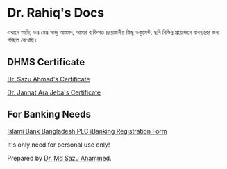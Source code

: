 # Dr. Rahiq's Docs

এখানে আমি; ডাঃ মোঃ সাজু আহমদ, আমার ব্যক্তিগত প্রয়োজনীয় কিছু ডকুমেন্ট, ছবি বিভিন্ন প্রয়োজনে ব্যবহারের জন্য গচ্ছিত রেখেছি।

## DHMS Certificate

<a href="dhms-certificate-saju-ahmed.jpg" target="_blank" title="Sabber Ahmad Rahiq">Dr. Sazu Ahmad's Certificate</a>

<a href="dhms-certificate-jannat-ara-jeba.jpg" target="_blank" title="Jannat Ara Jeba">Dr. Jannat Ara Jeba's Certificate</a>

## For Banking Needs

<a href="ibbl-ibanking-reg.pdf" target="_blank" title="IBBL IBanking">Islami Bank Bangladesh PLC iBanking Registration Form</a>

It's only need for personal use only!

Prepared by <a href="https://hpathy.health.blog/" target="_top">Dr. Md Sazu Ahammed</a>.
